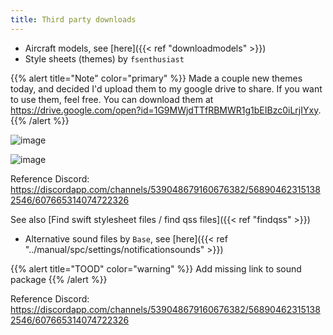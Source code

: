 ```yaml
---
title: Third party downloads
---
```


- Aircraft models, see [here]({{< ref "downloadmodels" >}})
- Style sheets (themes) by `fsenthusiast`

{{% alert title="Note" color="primary" %}}
Made a couple new themes today, and decided I\'d upload them to my
google drive to share. If you want to use them, feel free. You can
download them at
<https://drive.google.com/open?id=1G9MWjdTTfRBMWR1g1bEIBzc0iLrjIYxy>.
{{% /alert %}}


![image](http://img.swift-project.org/theme1.png)

![image](http://img.swift-project.org/theme2.png)

Reference Discord:
<https://discordapp.com/channels/539048679160676382/568904623151382546/607665314074722326>

See also [Find swift stylesheet files / find qss files]({{< ref "findqss" >}})

-   Alternative sound files by `Base`, see [here]({{< ref "../manual/spc/settings/notificationsounds" >}})

{{% alert title="TOOD" color="warning" %}}
Add missing link to sound package
{{% /alert %}}

Reference Discord:
<https://discordapp.com/channels/539048679160676382/568904623151382546/607665314074722326>
